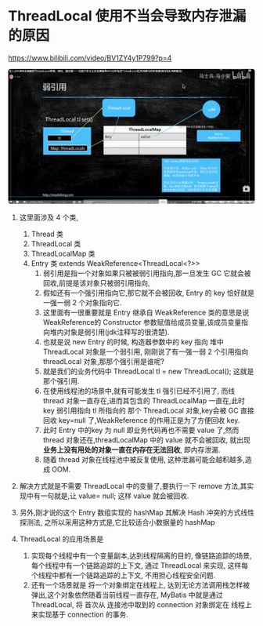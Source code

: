 # ThreadLocal 使用不当会导致内存泄漏的原因
https://www.bilibili.com/video/BV1ZY4y1P799?p=4

![img.png](img3.ThreadLocal.png)

1. 这里面涉及 4 个类,
   1. Thread 类
   1. ThreadLocal 类
   1. ThreadLocalMap 类
   1. Entry 类 extends WeakReference<ThreadLocal<?>>
      1. 弱引用是指一个对象如果只被被弱引用指向,那一旦发生 GC 它就会被回收,前提是该对象只被弱引用指向,
      1. 假如还有一个强引用指向它,那它就不会被回收, Entry 的 key 恰好就是一强一弱 2 个对象指向它.
      1. 这里面有一很重要就是  Entry 继承自 WeakReference 类的意思是说 WeakReference的 Constructor 参数赋值给成员变量,该成员变量指向堆内对象是弱引用(jdk注释写的很清楚).
      1. 也就是说 new Entry 的时候, 构造器参数中的 key 指向 堆中 ThreadLocal 对象是一个弱引用, 刚刚说了有一强一弱 2 个引用指向 threadLocal 对象,那那个强引用是谁呢?
      1. 就是我们的业务代码中 ThreadLocal tl = new ThreadLocal(); 这就是那个强引用.
      1. 在使用线程池的场景中,就有可能发生 tl 强引已经不引用了, 而线thread 对象一直存在,进而其包含的 ThreadLocalMap 一直在,此时 key 弱引用指向 tl 所指向的 那个 ThreadLocal 对象,key会被 GC 直接回收 key=null 了,WeakReference 的作用正是为了方便回收 key.
      1. 此时 Entry 中的key 为 null 即业务代码再也不需要 value 了,然而 thread 对象还在,threadLocalMap 中的 value 就不会被回收, 就出现**业务上没有用处的对象一直在内存在无法回收**, 即内存泄漏.
      1. 随着 thread 对象在线程池中被反复使用, 这种泄漏可能会越积越多,造成 OOM.
1. 解决方式就是不需要 ThreadLocal 中的变量了,要执行一下 remove 方法,其实现中有一句就是,让 value= null; 这样 value 就会被回收.
1. 另外,刚才说的这个 Entry 数组实现的 hashMap 其解决 Hash 冲突的方式线性探测法, 之所以采用这种方式是,它比较适合小数据量的 hashMap

1. ThreadLocal 的应用场景是
   1. 实现每个线程中有一个变量副本,达到线程隔离的目的, 像链路追踪的场景, 每个线程中有一个链路追踪的上下文, 通过 ThreadLocal 来实现, 这样每个线程中都有一个链路追踪的上下文, 不用担心线程安全问题.
   1. 还有一个场景就是 将一个对象绑定在线程上, 达到无论方法调用栈怎样被弹出,这个对象依然随着当前线程一直存在, MyBatis 中就是通过 ThreadLocal, 将 首次从 连接池中取到的 connection 对象绑定在 线程上 来实现基于 connection 的事务.

